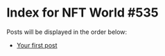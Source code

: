 # Index for NFT World #535
Posts will be displayed in the order below:

- [Your first post](./001-first.md)

